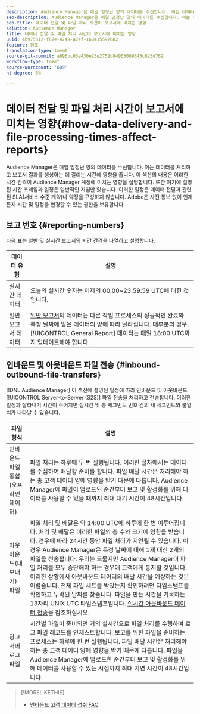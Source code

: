 ```yaml
---
description: Audience Manager은 매일 엄청난 양의 데이터를 수신합니다. 이는 데이터를 처리하고 보고서 결과를 생성하는 데 걸리는 시간에 영향을 줍니다. 이 섹션의 내용은 이러한 시간 간격이 Audience Manager 계정에 미치는 영향을 설명합니다. 또한 여기에 설명된 시간 프레임과 일정은 일반적인 지침만 있습니다. 이러한 일정은 데이터 전달과 관련된 SLA(서비스 수준 계약)나 약정을 구성하지 않습니다. Adobe은 사전 통보 없이 언제든지 시간 및 일정을 변경할 수 있는 권한을 보유합니다.
seo-description: Audience Manager은 매일 엄청난 양의 데이터를 수신합니다. 이는 데이터를 처리하고 보고서 결과를 생성하는 데 걸리는 시간에 영향을 줍니다. 이 섹션의 내용은 이러한 시간 간격이 Audience Manager 계정에 미치는 영향을 설명합니다. 또한 여기에 설명된 시간 프레임과 일정은 일반적인 지침만 있습니다. 이러한 일정은 데이터 전달과 관련된 SLA(서비스 수준 계약)나 약정을 구성하지 않습니다. Adobe은 사전 통보 없이 언제든지 시간 및 일정을 변경할 수 있는 권한을 보유합니다.
seo-title: 데이터 전달 및 파일 처리 시간이 보고서에 미치는 영향
solution: Audience Manager
title: 데이터 전달 및 파일 처리 시간이 보고서에 미치는 영향
uuid: 4b975512-f67e-4749-a7ef-168415597682
feature: 참조
translation-type: tm+mt
source-git-commit: a696bc03e430e25e2752d84905009645c625d762
workflow-type: tm+mt
source-wordcount: '689'
ht-degree: 5%

---
```



# 데이터 전달 및 파일 처리 시간이 보고서에 미치는 영향{#how-data-delivery-and-file-processing-times-affect-reports}

Audience Manager은 매일 엄청난 양의 데이터를 수신합니다. 이는 데이터를 처리하고 보고서 결과를 생성하는 데 걸리는 시간에 영향을 줍니다. 이 섹션의 내용은 이러한 시간 간격이 Audience Manager 계정에 미치는 영향을 설명합니다. 또한 여기에 설명된 시간 프레임과 일정은 일반적인 지침만 있습니다. 이러한 일정은 데이터 전달과 관련된 SLA(서비스 수준 계약)나 약정을 구성하지 않습니다. Adobe은 사전 통보 없이 언제든지 시간 및 일정을 변경할 수 있는 권한을 보유합니다.

## 보고 번호 {#reporting-numbers}

<!-- 

c_reporting_file_transfer_timeframe.xml

 -->

다음 표는 일반 및 실시간 보고서의 시간 간격을 나열하고 설명합니다.


| 데이터 유형 | 설명 |
|---|---|
| 실시간 데이터 | 오늘의 실시간 숫자는 어제의 00:00~23:59:59 UTC에 대한 것입니다. |
| 일반 보고서 데이터 | [일반 보고서](../reporting/general-reports.md#general-reports-overview)의 데이터는 다른 작업 프로세스의 성공적인 완료와 특정 날짜에 받은 데이터의 양에 따라 달라집니다. 대부분의 경우, [!UICONTROL General Report] 데이터는 매일 18:00 UTC까지 업데이트해야 합니다. |

## 인바운드 및 아웃바운드 파일 전송 {#inbound-outbound-file-transfers}

[!DNL Audience Manager] 이 섹션에 설명된 일정에 따라 인바운드 및 아웃바운드  [!UICONTROL Server-to-Server (S2S)] 파일 전송을 처리하고 전송합니다. 이러한 일정과 잘라내기 시간이 주어지면 실시간 및 총 세그먼트 번호 간의 새 세그먼트와 불일치가 나타날 수 있습니다.

| 파일 형식 | 설명 |
|---|---|
| 인바운드 파일 통합(오프라인 데이터) | 파일 처리는 하루에 두 번 실행됩니다. 이러한 절차에서는 데이터를 수집하여 배달할 준비를 합니다. 파일 배달 시간은 처리해야 하는 총 고객 데이터 양에 영향을 받기 때문에 다릅니다. Audience Manager에 파일이 업로드된 순간부터 보고 및 활성화를 위해 데이터를 사용할 수 있을 때까지 최대 대기 시간이 48시간입니다. |
| 아웃바운드(내보내기) 파일 | 파일 처리 및 배달은 약 14:00 UTC에 하루에 한 번 이루어집니다. 처리 및 배달은 이러한 파일의 총 수와 크기에 영향을 받습니다. 경우에 따라 24시간 동안 파일 처리가 지연될 수 있습니다. 이 경우 Audience Manager은 특정 날짜에 대해 1개 대신 2개의 파일을 전송합니다. 우리는 드물지만 Audience Manager이 파일 처리를 모두 중단해야 하는 경우에 고객에게 통지할 것입니다. 이러한 상황에서 아웃바운드 데이터의 배달 시간을 예상하는 것은 어렵습니다. 전체 파일 세트를 받았는지 확인하려면 타임스탬프를 확인하고 누락된 날짜를 찾습니다. 파일을 만든 시간을 기록하는 13자리 UNIX UTC 타임스탬프입니다. [실시간 아웃바운드 데이터 전송](../integration/receiving-audience-data/real-time-outbound-transfers/real-time-outbound-transfers.md)을 참조하십시오. |
| 광고 서버 로그 파일 | 시간별 파일이 준비되면 거의 실시간으로 파일 처리를 수행하여 로그 파일 레코드를 인제스트합니다. 보고를 위한 파일을 준비하는 프로세스는 하루에 한 번 실행됩니다. 파일 배달 시간은 처리해야 하는 총 고객 데이터 양에 영향을 받기 때문에 다릅니다. 파일을 Audience Manager에 업로드한 순간부터 보고 및 활성화를 위해 데이터를 사용할 수 있는 시점까지 최대 지연 시간이 48시간입니다. |

>[!MORELIKETHIS]
>
>* [인바운드 고객 데이터 섭취 FAQ](../faq/faq-inbound-data-ingestion.md)

